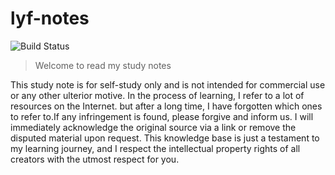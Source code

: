 # lyf-notes

<p>
<img src="https://img.shields.io/github/actions/workflow/status/persist-art/lyf-notes/deploy.yml" alt="Build Status">
</p>

> Welcome to read my study notes

This study note is for self-study only and is not intended for commercial use or any other ulterior motive. In the process of learning, I refer to a lot of resources on the Internet. but after a long time, I have forgotten which ones to refer to.If any infringement is found, please forgive and inform us. I will immediately acknowledge the original source via a link or remove the disputed material upon request.
This knowledge base is just a testament to my learning journey, and I respect the intellectual property rights of all creators with the utmost respect for you.
